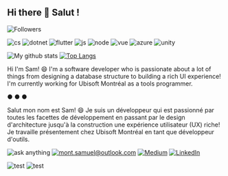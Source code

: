 ## Hi there 👋 Salut !

![Followers](https://img.shields.io/github/followers/MysticFragilist?style=social)

![cs](https://img.shields.io/badge/C%23-239120?style=for-the-badge&logo=c-sharp&logoColor=white)
![dotnet](https://img.shields.io/badge/.NET-5C2D91?style=for-the-badge&logo=.net&logoColor=white)
![flutter](https://img.shields.io/badge/Flutter-02569B?style=for-the-badge&logo=flutter&logoColor=white)
![js](https://img.shields.io/badge/JavaScript-323330?style=for-the-badge&logo=javascript&logoColor=F7DF1E)
![node](https://img.shields.io/badge/Node.js-43853D?style=for-the-badge&logo=node.js&logoColor=white)
![vue](https://img.shields.io/badge/Vue.js-35495E?style=for-the-badge&logo=vue.js&logoColor=4FC08D)
![azure](https://img.shields.io/badge/Microsoft_Azure-0089D6?style=for-the-badge&logo=microsoft-azure&logoColor=white)
![unity](https://img.shields.io/badge/Unity-100000?style=for-the-badge&logo=unity&logoColor=white)

![My github stats](https://github-readme-stats.vercel.app/api?username=MysticFragilist&hide=stars&count_private=true&show_icons=true&theme=tokyonight&show_icons=true)
[![Top Langs](https://github-readme-stats.vercel.app/api/top-langs/?username=MysticFragilist&layout=compact&theme=tokyonight)](https://github.com/anuraghazra/github-readme-stats)

Hi I'm Sam! 😄 I'm a software developer who is passionate about a lot of things from designing a database structure to building a rich UI experience! I'm currently working for Ubisoft Montréal as a tools programmer.

● ● ●

Salut mon nom est Sam! 😄 Je suis un développeur qui est passionné par toutes les facettes de développement en passant par le design d'architecture jusqu'à la construction une expérience utilisateur (UX) riche! Je travaille présentement chez Ubisoft Montréal en tant que développeur d'outils.

![ask anything](https://img.shields.io/badge/Ask%20me-anything-1abc9c.svg)
<a href="mailto:mont.samuel@outlook.com">![mont.samuel@outlook.com](https://img.shields.io/badge/Microsoft_Outlook-0078D4?style=flat-square&logo=microsoft-outlook&logoColor=white)</a>
<a href="https://medium.com/@smontambault">![Medium](https://img.shields.io/badge/Medium-12100E?style=flat-square&logo=medium&logoColor=white)</a>
<a href="https://www.linkedin.com/in/samuel-montambault-62b543114/">![LinkedIn](https://img.shields.io/badge/LinkedIn-0077B5?style=flat-square&logo=linkedin&logoColor=white)</a>

![test](https://github-readme-streak-stats.herokuapp.com/?user=MysticFragilist&theme=dark)
![test](https://github-profile-summary-cards.vercel.app/api/cards/profile-details?username=MysticFragilist&theme=github_dark)
